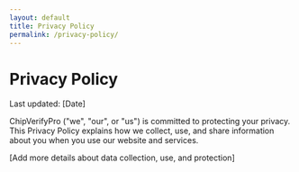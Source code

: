```yaml
---
layout: default
title: Privacy Policy
permalink: /privacy-policy/
---
```


# Privacy Policy

Last updated: [Date]

ChipVerifyPro ("we", "our", or "us") is committed to protecting your privacy. This Privacy Policy explains how we collect, use, and share information about you when you use our website and services.

[Add more details about data collection, use, and protection]
